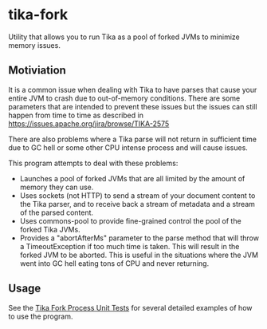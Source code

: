 # tika-fork

Utility that allows you to run Tika as a pool of forked JVMs to minimize memory issues.

## Motiviation

It is a common issue when dealing with Tika to have parses that cause your entire JVM to crash due to out-of-memory conditions. There are some parameters that are intended to prevent these issues but the issues can still happen from time to time as described in https://issues.apache.org/jira/browse/TIKA-2575

There are also problems where a Tika parse will not return in sufficient time due to GC hell or some other CPU intense process and will cause issues.

This program attempts to deal with these problems:

* Launches a pool of forked JVMs that are all limited by the amount of memory they can use.
* Uses sockets (not HTTP) to send a stream of your document content to the Tika parser, and to receive back a stream of metadata and a stream of the parsed content.
* Uses commons-pool to provide fine-grained control the pool of the forked Tika JVMs.
* Provides a "abortAfterMs" parameter to the parse method that will throw a TimeoutException if too much time is taken. This will result in the forked JVM to be aborted. This is useful in the situations where the JVM went into GC hell eating tons of CPU and never returning.

## Usage

See the [Tika Fork Process Unit Tests](tika-fork/src/test/java/org/apache/tika/fork) for several detailed examples of how to use the program.
